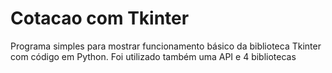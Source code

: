 # Cotacao com Tkinter

Programa simples para mostrar funcionamento básico da biblioteca Tkinter com código em Python.
Foi utilizado também uma API e 4 bibliotecas

